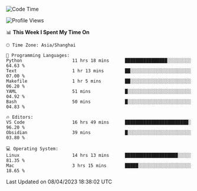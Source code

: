 <!--START_SECTION:waka-->
![Code Time](http://img.shields.io/badge/Code%20Time-89%20hrs%2031%20mins-blue)

![Profile Views](http://img.shields.io/badge/Profile%20Views-70-blue)

📊 **This Week I Spent My Time On** 

```text
🕑︎ Time Zone: Asia/Shanghai

💬 Programming Languages: 
Python                   11 hrs 18 mins      ████████████████░░░░░░░░░   64.63 % 
Text                     1 hr 13 mins        ██░░░░░░░░░░░░░░░░░░░░░░░   07.00 % 
Makefile                 1 hr 5 mins         ██░░░░░░░░░░░░░░░░░░░░░░░   06.20 % 
YAML                     51 mins             █░░░░░░░░░░░░░░░░░░░░░░░░   04.92 % 
Bash                     50 mins             █░░░░░░░░░░░░░░░░░░░░░░░░   04.83 % 

🔥 Editors: 
VS Code                  16 hrs 49 mins      ████████████████████████░   96.20 % 
Obsidian                 39 mins             █░░░░░░░░░░░░░░░░░░░░░░░░   03.80 % 

💻 Operating System: 
Linux                    14 hrs 13 mins      ████████████████████░░░░░   81.35 % 
Mac                      3 hrs 15 mins       █████░░░░░░░░░░░░░░░░░░░░   18.65 % 
```


 Last Updated on 08/04/2023 18:38:02 UTC
<!--END_SECTION:waka-->